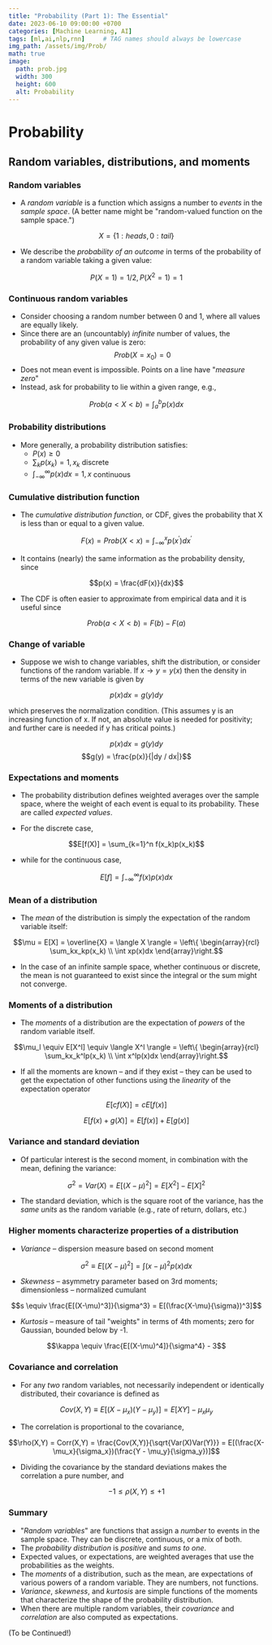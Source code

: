 ```yaml
---
title: "Probability (Part 1): The Essential"
date: 2023-06-10 09:00:00 +0700
categories: [Machine Learning, AI]
tags: [ml,ai,nlp,rnn]     # TAG names should always be lowercase
img_path: /assets/img/Prob/
math: true
image:
  path: prob.jpg
  width: 300
  height: 600
  alt: Probability
---
```


# Probability

## Random variables, distributions, and moments

### Random variables

- A *random variable* is a function which assigns a number to *events* in the *sample space*. (A better name might be "random-valued function on the sample space.") 

$$X = \{1:heads,0:tail\}$$

- We describe the *probability of an outcome* in terms of the probability of a random variable taking a given value:
  
$$P(X = 1) = 1/2, P(X^2 = 1) = 1$$

### Continuous random variables 

- Consider choosing a random number between 0 and 1, where all values are equally likely. 
- Since there are an (uncountably) *infinite* number of values, the probability of any given value is zero:$$Prob(X = x_0) = 0$$
- Does not mean event is impossible. Points on a line have "*measure zero*" 
- Instead, ask for probability to lie within a given range, e.g.,
  
$$Prob(a < X<b) = \int_a^b p(x)dx$$

### Probability distributions 

- More generally, a probability distribution satisfies:
	- $P(x) \geq 0$
	- $\sum_k p(x_k) = 1, x_k$ discrete
	- $\int_{-\infty}^{\infty}p(x)dx=1, x$ continuous

### Cumulative distribution function 

- The *cumulative distribution function*, or CDF, gives the probability that X is less than or equal to a given value. 

$$F(x) = Prob(X<x) = \int_{-\infty}^x p(x^{'})dx^{'}$$

- It contains (nearly) the same information as the probability density, since

$$p(x) = \frac{dF(x)}{dx}$$

- The CDF is often easier to approximate from empirical data and it is useful since

$$Prob(a < X < b) = F(b) - F(a)$$

### Change of variable 

- Suppose we wish to change variables, shift the distribution, or consider functions of the random variable. If $x \rightarrow y = y(x)$ then the density in terms of the new variable is given by 

$$p(x)dx = g(y)dy$$

which preserves the normalization condition. (This assumes y is an increasing function of x. If not, an absolute value is needed for positivity; and further care is needed if y has critical points.) 

$$p(x)dx = g(y)dy$$
$$g(y) = \frac{p(x)}{|dy / dx|}$$

### Expectations and moments 

- The probability distribution defines weighted averages over the sample space, where the weight of each event is equal to its probability. These are called *expected values*. 

- For the discrete case, 

$$E[f(X)] = \sum_{k=1}^n f(x_k)p(x_k)$$

- while for the continuous case,

$$E[f] = \int_{-\infty}^{\infty}f(x)p(x)dx$$

### Mean of a distribution 

- The *mean* of the distribution is simply the expectation of the random variable itself: 
  
$$\mu = E[X] = \overline{X} = \langle X \rangle = \left\{ \begin{array}{rcl} \sum_kx_kp(x_k) \\ \int xp(x)dx \end{array}\right.$$

- In the case of an infinite sample space, whether continuous or discrete, the mean is not guaranteed to exist since the integral or the sum might not converge.

### Moments of a distribution

- The *moments* of a distribution are the expectation of *powers* of the random variable itself.

$$\mu_l \equiv E[X^l]  \equiv \langle X^l \rangle = \left\{ \begin{array}{rcl} \sum_kx_k^lp(x_k) \\ \int x^lp(x)dx \end{array}\right.$$

- If all the moments are known – and if they exist – they can be used to get the expectation of other functions using the *linearity* of the expectation operator 
  
$$E[cf(X)] = cE[f(x)]$$

$$E[f(x) + g(X)] = E[f(x)] + E[g(x)]$$

### Variance and standard deviation 

- Of particular interest is the second moment, in combination with the mean, defining the variance: 
  
$$\sigma^2 = Var(X) = E[(X-\mu)^2] = E[X^2] - E[X]^2$$

- The standard deviation, which is the square root of the variance, has the *same units* as the random variable (e.g., rate of return, dollars, etc.)

### Higher moments characterize properties of a distribution

- *Variance* – dispersion measure based on second moment
  
$$\sigma^2 \equiv E[(X-\mu)^2] = \int (x-\mu)^2p(x)dx$$

- *Skewness* – asymmetry parameter based on 3rd moments; dimensionless – normalized cumulant
  
$$s \equiv \frac{E[(X-\mu)^3]}{\sigma^3} = E[(\frac{X-\mu}{\sigma})^3]$$

- *Kurtosis* – measure of tail "weights" in terms of 4th moments; zero for Gaussian, bounded below by -1.
  
$$\kappa \equiv \frac{E[(X-\mu)^4]}{\sigma^4} - 3$$

### Covariance and correlation 
- For any *two* random variables, not necessarily independent or identically distributed, their covariance is defined as 
  
$$Cov(X,Y) \equiv E[(X - \mu_x)(Y - \mu_y)] = E[XY] - \mu_x \mu_y$$

- The correlation is proportional to the covariance,
  
$$\rho(X,Y) = Corr(X,Y) = \frac{Cov(X,Y)}{\sqrt{Var(X)Var(Y)}} = E[(\frac{X-\mu_x}{\sigma_x})(\frac{Y - \mu_y}{\sigma_y})]$$

- Dividing the covariance by the standard deviations makes the correlation a pure number, and 
  
$$-1 \leq \rho(X,Y) \leq +1$$

### Summary 

- "*Random variables*" are functions that assign a *number* to events in the sample space. They can be discrete, continuous, or a mix of both. 
- The *probability distribution* is *positive* and *sums to one*.
- Expected values, or expectations, are weighted averages that use the probabilities as the weights.
- The *moments* of a distribution, such as the mean, are expectations of various powers of a random variable. They are numbers, not functions. 
- *Variance*, *skewness*, and *kurtosis* are simple functions of the moments that characterize the shape of the probability distribution. 
- When there are multiple random variables, their *covariance* and *correlation* are also computed as expectations.

(To be Continued!)

